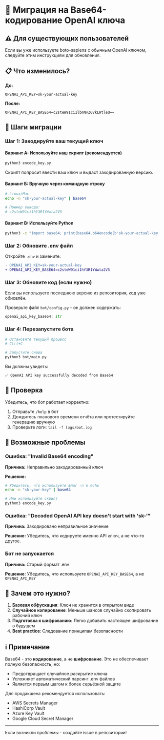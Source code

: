 # 🔄 Миграция на Base64-кодирование OpenAI ключа

## ⚠️ Для существующих пользователей

Если вы уже используете boto-sapiens с обычным OpenAI ключом, следуйте этим инструкциям для обновления.

## 📋 Что изменилось?

**До:**
```env
OPENAI_API_KEY=sk-your-actual-key
```

**После:**
```env
OPENAI_API_KEY_BASE64=c2steW91ci1lbmNvZGVkLWtleQ==
```

## 🔧 Шаги миграции

### Шаг 1: Закодируйте ваш текущий ключ

#### Вариант А: Используйте наш скрипт (рекомендуется)
```bash
python3 encode_key.py
```

Скрипт попросит ввести ваш ключ и выдаст закодированную версию.

#### Вариант Б: Вручную через командную строку
```bash
# Linux/Mac
echo -n "sk-your-actual-key" | base64

# Пример вывода:
# c2steW91ci1hY3R1YWwta2V5
```

#### Вариант В: Используйте Python
```bash
python3 -c "import base64; print(base64.b64encode(b'sk-your-actual-key').decode())"
```

### Шаг 2: Обновите .env файл

Откройте `.env` и замените:

```diff
- OPENAI_API_KEY=sk-your-actual-key
+ OPENAI_API_KEY_BASE64=c2steW91ci1hY3R1YWwta2V5
```

### Шаг 3: Обновите код (если нужно)

Если вы используете последнюю версию из репозитория, код уже обновлён.

Проверьте файл `bot/config.py` - он должен содержать:
```python
openai_api_key_base64: str
```

### Шаг 4: Перезапустите бота

```bash
# Остановите текущий процесс
# Ctrl+C

# Запустите снова
python3 bot/main.py
```

Вы должны увидеть:
```
✅ OpenAI API key successfully decoded from Base64
```

## 🧪 Проверка

Убедитесь, что бот работает корректно:
1. Отправьте `/help` в бот
2. Дождитесь планового времени отчёта или протестируйте генерацию вручную
3. Проверьте логи: `tail -f logs/bot.log`

## 🐛 Возможные проблемы

### Ошибка: "Invalid Base64 encoding"
**Причина:** Неправильно закодированный ключ

**Решение:**
```bash
# Убедитесь, что используете флаг -n в echo
echo -n "sk-your-key" | base64

# Или используйте скрипт
python3 encode_key.py
```

### Ошибка: "Decoded OpenAI API key doesn't start with 'sk-'"
**Причина:** Закодировано неправильное значение

**Решение:** Убедитесь, что кодируете именно API ключ, а не что-то другое.

### Бот не запускается
**Причина:** Старый формат .env

**Решение:** Убедитесь, что используете `OPENAI_API_KEY_BASE64`, а не `OPENAI_API_KEY`

## 🔐 Зачем это нужно?

1. **Базовая обфускация**: Ключ не хранится в открытом виде
2. **Случайное копирование**: Меньше шансов случайно скопировать рабочий ключ
3. **Подготовка к шифрованию**: Легко добавить настоящее шифрование в будущем
4. **Best practice**: Следование принципам безопасности

## ℹ️ Примечание

Base64 - это **кодирование**, а не **шифрование**. Это не обеспечивает полную безопасность, но:
- Предотвращает случайное раскрытие ключа
- Усложняет автоматический парсинг .env файлов
- Является первым шагом к более серьёзной защите

Для продакшена рекомендуется использовать:
- AWS Secrets Manager
- HashiCorp Vault
- Azure Key Vault
- Google Cloud Secret Manager

---

Если возникли проблемы - создайте issue в репозитории!

